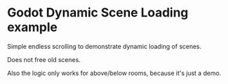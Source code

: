 # Godot Dynamic Scene Loading example

Simple endless scrolling to demonstrate dynamic loading of scenes.

Does not free old scenes.

Also the logic only works for above/below rooms, because it's just a demo.
